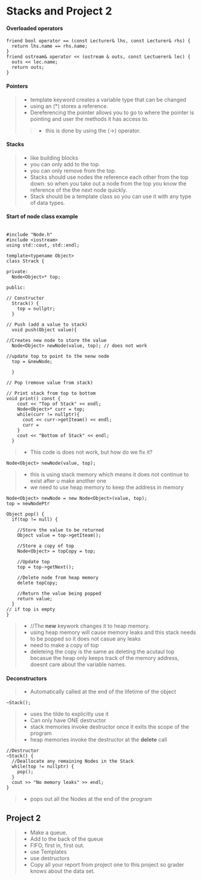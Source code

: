 # Stacks and Project 2

#### Overloaded operators
~~~
friend bool operator == (const Lecturer& lhs, const Lecturer& rhs) {
  return lhs.name == rhs.name;
}
friend ostream& operator << (ostream & outs, const Lectuerer& lec) {
  outs << lec.name;
  return outs;
}
~~~

#### Pointers
>- template keyword creates a variable type that can be changed
>- using an (*) stores a reference.
>- Dereferencing the pointer allows you to go to where the pointer is pointing and user the methods it has access to.
>>- this is done by using the (->) operator.

#### Stacks
>- like building blocks
>- you can only add to the top.
>- you can only remove from the top.
>- Stacks should use nodes the reference each other from the top down. so when you take out a node from the top you know the reference of the the next node quickly.
>- Stack should be a template class so you can use it with any type of data types.

#### Start of node class example
~~~

#include "Node.h"
#include <iostream>
using std::cout, std::endl;

template<typename Object>
class Strack {

private:
  Node<Object>* top;

public:

// Constructor 
  Strack() {
    top = nullptr;
  }

// Push (add a value to stack)
  void push(Object value){

//Creates new node to store the value
  Node<Object> newNode(value, top); // does not work

//update top to point to the nenw node
  top = &newNode;

  }

// Pop (remove value from stack)

// Print stack from top to bottom
void print() const {
    cout << "Top of Stack" << endl;
    Node<Object>* curr = top;
    while(curr != nullptr){
      cout << curr->getIteam() << endl;
      curr = 
    }
    cout << "Bottom of Stack" << endl;
  }

~~~
>* This code is does not work, but how do we fix it?

~~~
Node<Object> newNode(value, top);
~~~
>* this is using stack memory which means it does not continue to exist after u make another one
>* we need to use heap memory to keep the address in memory

~~~
Node<Object> newNode = new Node<Object>(value, top); 
top = newNodePtr

Object pop() {
  if(top != null) {

    //Store the value to be returned
    Object value = top->getIteam();

    //Store a copy of top
    Node<Object> = topCopy = top;

    //Update top
    top = top->getNext();

    //Delete node from heap memory
    delete topCopy;

    //Return the value being popped
    return value;
  }
// if top is empty
}
~~~
>* //The __new__ keywork changes it to heap memory.
>* using heap memory will cause memory leaks and this stack needs to be popped so it does not casue any leaks
>* need to make a copy of top
>* deleteing the copy is the same as deleting the acutaul top becasue the heap only keeps track of the memory address, doesnt care about the variable names.

#### Deconstructors 
>* Automatically called at the end of the lifetime of the object
~~~
~Stack();
~~~
>* uses the tilde to explicitly use it
>* Can only have ONE destructor
>* stack memories invoke destructor once it exits the scope of the program
>* heap memories invoke the destructor at the __delete__ call 
~~~
//Destructor
~Stack() {
  //Deallocate any remaining Nodes in the Stack
  while(top != nullptr) {
    pop();
  }
  cout >> "No memory leaks" >> endl;
}
~~~
>* pops out all the Nodes at the end of the program

## Project 2
>* Make a queue.
>* Add to the back of the queue
>* FIFO, first in, first out.
>* use Templates
>* use destructors
>* Copy all your report from project one to this project so grader knows about the data set. 





